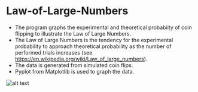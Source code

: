 # Law-of-Large-Numbers
- The program graphs the experimental and theoretical probabiity of coin flipping to illustrate the Law of Large Numbers.
- The Law of Large Numbers is the tendency for the experimental probability to approach theoretical probability as the number of performed trials increases (see https://en.wikipedia.org/wiki/Law_of_large_numbers).
- The data is generated from simulated coin flips.
- Pyplot from Matplotlib is used to graph the data.

![alt text](https://raw.githubusercontent.com/rishiso/Law-of-Large-Numbers/master/Graphic.png "Graphic")
